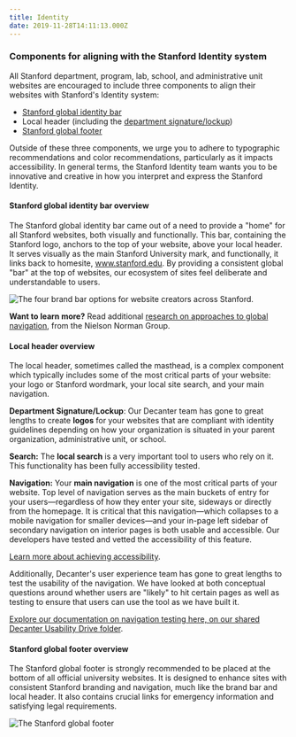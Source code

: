 ```yaml
---
title: Identity
date: 2019-11-28T14:11:13.000Z
---
```

### Components for aligning with the Stanford Identity system

All Stanford department, program, lab, school, and administrative unit websites are encouraged to include three components to align their websites with Stanford's Identity system:

* [Stanford global identity bar](https://decanter.stanford.edu/component/identity-brand-bar/)
* Local header (including the [department signature/lockup](https://decanter.stanford.edu/component/identity-lockup/))
* [Stanford global footer](https://decanter.stanford.edu/component/identity-global-footer/) 

Outside of these three components, we urge you to adhere to typographic recommendations and color recommendations, particularly as it impacts accessibility. In general terms, the Stanford Identity team wants you to be innovative and creative in how you interpret and express the Stanford Identity. 

#### Stanford global identity bar overview

The Stanford global identity bar came out of a need to provide a "home" for all Stanford websites, both visually and functionally. This bar, containing the Stanford logo, anchors to the top of your website, above your local header. It serves visually as the main Stanford University mark, and functionally, it links back to homesite, www.stanford.edu. By providing a consistent global "bar" at the top of websites, our ecosystem of sites feel deliberate and understandable to users. 

![The four brand bar options for website creators across Stanford. ](/img/brand-bar-options.png "Four brand bar options")

<b>Want to learn more?</b> Read additional  [research on approaches to global navigation](https://www.nngroup.com/articles/killing-global-navigation-one-trend-avoid/), from the Nielson Norman Group. 

#### Local header overview

The local header, sometimes called the masthead, is a complex component which typically includes some of the most critical parts of your website: your logo or Stanford wordmark, your local site search, and your main navigation.

**Department Signature/Lockup**: Our Decanter team has gone to great lengths to create **logos** for your websites that are compliant with identity guidelines depending on how your organization is situated in your parent organization, administrative unit, or school. 

**Search:** The **local search** is a very important tool to users who rely on it. This functionality has been fully accessibility tested. 

**Navigation:** Your **main navigation** is one of the most critical parts of your website. Top level of navigation serves as the main buckets of entry for your users—regardless of how they enter your site, sideways or directly from the homepage. It is critical that this navigation—which collapses to a mobile navigation for smaller devices—and your in-page left sidebar of secondary navigation on interior pages is both usable and accessible. Our developers have tested and vetted the accessibility of this feature. 

[Learn more about achieving accessibility](/page/page-about-why-decanter-accessibility/). 

Additionally, Decanter's user experience team has gone to great lengths to test the usability of the navigation. We have looked at both conceptual questions around whether users are "likely" to hit certain pages as well as testing to ensure that users can use the tool as we have built it. 

[Explore our documentation on navigation testing here, on our shared Decanter Usability Drive folder](https://drive.google.com/drive/folders/15Jr7zIWphRb92VAP2_gOenZDY2HJ_HiQ). 

#### Stanford global footer overview

The Stanford global footer is strongly recommended to be placed at the bottom of all official university websites. It is designed to enhance sites with consistent Stanford branding and navigation, much like the brand bar and local header. It also contains crucial links for emergency information and satisfying legal requirements. 

![The Stanford global footer](/img/universal-footer.png "The Stanford global footer")
